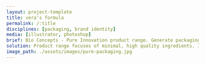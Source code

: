```yaml
---
layout: project-template
title: vera's formula
permalink: /:title
disciplines: [packaging, brand identity]
media: [illustrator, photoshop]
brief: Bio Concepts - Pure Innovation product range. Generate packaging ideas for an international version of the label. Keep the original Pure Innovation logo. Keep the blue colour palette. Modernise and differentiate from the original label.
solution: Product range focuses of minimal, high quality ingredients. Ingredients are intended to enhance the qualities of each-other. A nod to the Australian packaging with the mosaic pattern. Keywords, Simple, pure, minimal, synergy, science.
image_path: ./assets/images/pure-packaging.jpg
---
```

